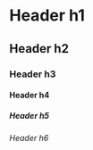 **<h1> Header h1 </h1>**
**<h2> Header h2 </h2>**
**<h3> Header h3 </h3>**
**<h4> Header h4 </h4>**
**<h5> Header h5 </h5>**
**<h6> Header h6 </h6>**
